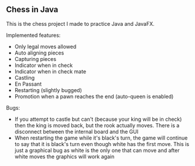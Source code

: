 ## Chess in Java

This is the chess project I made to practice Java and JavaFX. 


Implemented features:
- Only legal moves allowed
- Auto aligning pieces
- Capturing pieces
- Indicator when in check
- Indicator when in check mate
- Castling
- En Passant
- Restarting (slightly bugged)
- Promotion when a pawn reaches the end (auto-queen is enabled)

Bugs:
- If you attempt to castle but can't (because your king will be in check) then the king is moved back, but the rook actually moves. There is a disconnect between the internal board and the GUI
- When restarting the game while it's black's turn, the game will continue to say that it is black's turn even though white has the first move. This is just a graphical bug as white is the only one that can move and after white moves the graphics will work again
